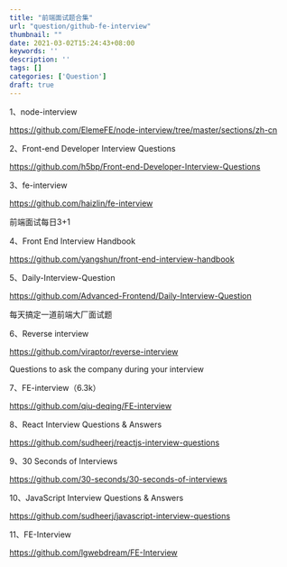 ```yaml
---
title: "前端面试题合集"
url: "question/github-fe-interview"
thumbnail: ""
date: 2021-03-02T15:24:43+08:00
keywords: ''
description: ''
tags: []
categories: ['Question']
draft: true
---
```


1、node-interview   

https://github.com/ElemeFE/node-interview/tree/master/sections/zh-cn 

2、Front-end Developer Interview Questions

https://github.com/h5bp/Front-end-Developer-Interview-Questions


3、fe-interview

https://github.com/haizlin/fe-interview

前端面试每日3+1

4、Front End Interview Handbook

https://github.com/yangshun/front-end-interview-handbook

5、Daily-Interview-Question

https://github.com/Advanced-Frontend/Daily-Interview-Question

每天搞定一道前端大厂面试题

6、Reverse interview

https://github.com/viraptor/reverse-interview

Questions to ask the company during your interview

7、FE-interview（6.3k）

https://github.com/qiu-deqing/FE-interview

8、React Interview Questions & Answers

https://github.com/sudheerj/reactjs-interview-questions

9、30 Seconds of Interviews

https://github.com/30-seconds/30-seconds-of-interviews

10、JavaScript Interview Questions & Answers

https://github.com/sudheerj/javascript-interview-questions

11、FE-Interview

https://github.com/lgwebdream/FE-Interview